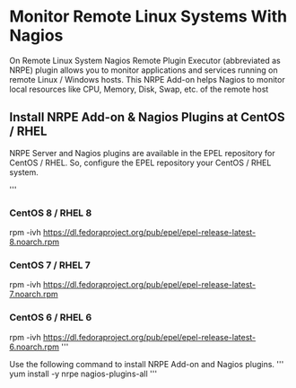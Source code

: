 # Monitor Remote Linux Systems With Nagios

On Remote Linux System Nagios Remote Plugin Executor (abbreviated as NRPE) plugin allows you to monitor 
applications and services running on remote Linux / Windows hosts. This NRPE Add-on helps Nagios to monitor
local resources like CPU, Memory, Disk, Swap, etc. of the remote host

## Install NRPE Add-on & Nagios Plugins at CentOS / RHEL

NRPE Server and Nagios plugins are available in the EPEL repository for CentOS / RHEL.
So, configure the EPEL repository your CentOS / RHEL system.

'''
### CentOS 8 / RHEL 8 ###

rpm -ivh https://dl.fedoraproject.org/pub/epel/epel-release-latest-8.noarch.rpm

### CentOS 7 / RHEL 7 ###

rpm -ivh https://dl.fedoraproject.org/pub/epel/epel-release-latest-7.noarch.rpm

### CentOS 6 / RHEL 6 ###

rpm -ivh https://dl.fedoraproject.org/pub/epel/epel-release-latest-6.noarch.rpm
'''

Use the following command to install NRPE Add-on and Nagios plugins.
'''
yum install -y nrpe nagios-plugins-all
'''
